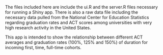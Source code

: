 The files included here are include the ui.R and the server.R files necessary for running a Shiny app. There is also a raw data file including the necessary data pulled from the National Center for Education Statistics regarding graduation rates and ACT scores among universities with very high research activity in the United States.

This app is intended to show the relationship between different ACT averages and graduation rates (100%, 125% and 150%) of duration for incoming first, time, full-time cohorts.
